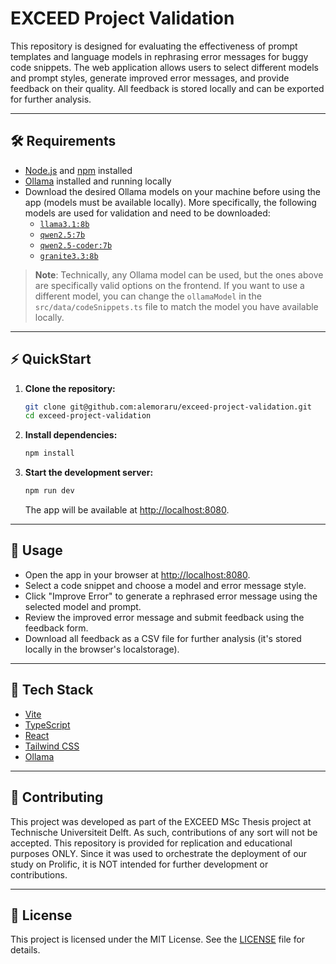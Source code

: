 # EXCEED Project Validation

This repository is designed for evaluating the effectiveness of prompt templates and language models in rephrasing error
messages for buggy code snippets. The web application allows users to select different models and prompt styles,
generate improved error messages, and provide feedback on their quality. All feedback is stored locally and can be
exported for further analysis.

---

## 🛠️ Requirements

- [Node.js](https://nodejs.org/) and [npm](https://www.npmjs.com/) installed
- [Ollama](https://ollama.com/) installed and running locally
- Download the desired Ollama models on your machine before using the app (models must be available locally). More
  specifically, the following models are used for validation and need to be downloaded:
    - [`llama3.1:8b`](https://ollama.com/library/llama3.1:8b)
    - [`qwen2.5:7b`](https://ollama.com/library/qwen2.5:7b)
    - [`qwen2.5-coder:7b`](https://ollama.com/library/qwen2.5-coder:7b)
    - [`granite3.3:8b`](https://ollama.com/library/granite3.3:8b)

> **Note**: Technically, any Ollama model can be used, but the ones above are specifically valid options on the
> frontend. If you want to use a different model, you can change the `ollamaModel` in the `src/data/codeSnippets.ts`
> file to match the model you have available locally.

---

## ⚡ QuickStart

1. **Clone the repository:**

   ```sh
   git clone git@github.com:alemoraru/exceed-project-validation.git
   cd exceed-project-validation
   ```

2. **Install dependencies:**

   ```sh
   npm install
   ```

3. **Start the development server:**

   ```sh
   npm run dev
   ```

   The app will be available at [http://localhost:8080](http://localhost:8080).

---

## 🚀 Usage

- Open the app in your browser at [http://localhost:8080](http://localhost:8080).
- Select a code snippet and choose a model and error message style.
- Click "Improve Error" to generate a rephrased error message using the selected model and prompt.
- Review the improved error message and submit feedback using the feedback form.
- Download all feedback as a CSV file for further analysis (it's stored locally in the browser's localstorage).

---

## 🧩 Tech Stack

- [Vite](https://vitejs.dev/)
- [TypeScript](https://www.typescriptlang.org/)
- [React](https://reactjs.org/)
- [Tailwind CSS](https://tailwindcss.com/)
- [Ollama](https://ollama.com/)

---

## 🤝 Contributing

This project was developed as part of the EXCEED MSc Thesis project at Technische Universiteit Delft. As such,
contributions of any sort will not be accepted. This repository is provided for replication and educational purposes
ONLY. Since it was used to orchestrate the deployment of our study on Prolific, it is NOT intended for further
development or contributions.

---

## 📄 License

This project is licensed under the MIT License. See the [LICENSE](LICENSE) file for details.
